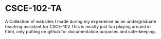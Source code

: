 # CSCE-102-TA
A Collection of websites I made during my experience as an undergraduate teaching assistant for CSCE-102
This is mostly just fun playing around in html, only putting on github for documentation purposes and safe-keeping. 


